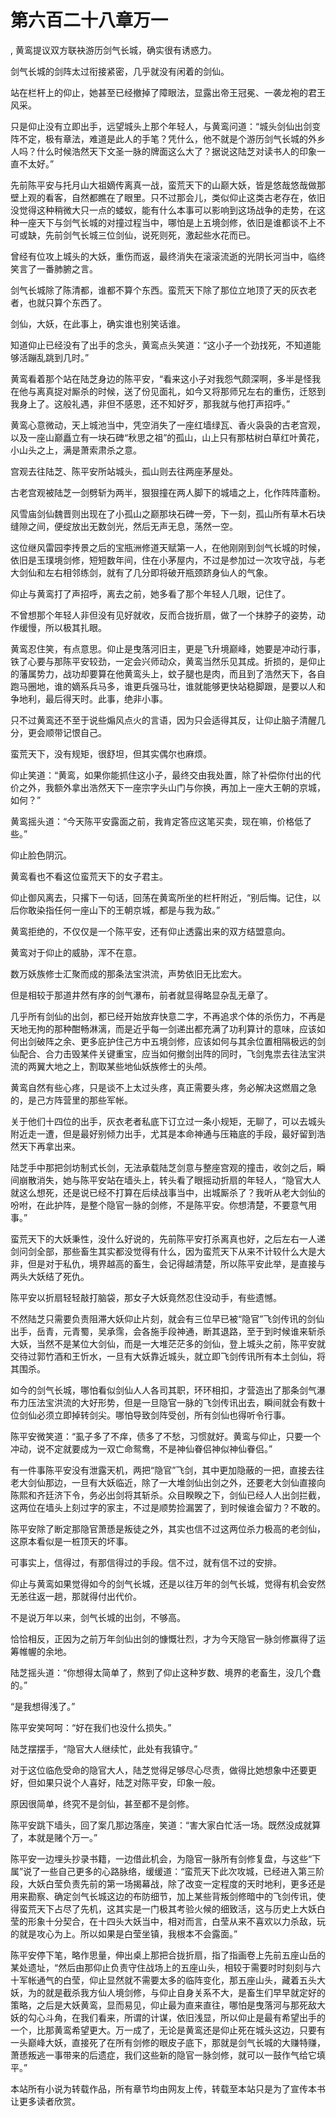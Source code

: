 # 第六百二十八章万一
,  黄鸾提议双方联袂游历剑气长城，确实很有诱惑力。
   剑气长城的剑阵太过衔接紧密，几乎就没有闲着的剑仙。
   站在栏杆上的仰止，她甚至已经撤掉了障眼法，显露出帝王冠冕、一袭龙袍的君王风采。
   只是仰止没有立即出手，远望城头上那个年轻人，与黄鸾问道：“城头剑仙出剑变阵不定，极有章法，难道是此人的手笔？凭什么，他不就是个游历剑气长城的外乡人吗？什么时候浩然天下文圣一脉的牌面这么大了？据说这陆芝对读书人的印象一直不太好。”
   先前陈平安与托月山大祖嫡传离真一战，蛮荒天下的山巅大妖，皆是悠哉悠哉做那壁上观的看客，自然都瞧在了眼里。只不过那会儿，类似仰止这类古老存在，依旧没觉得这种稍微大只一点的蝼蚁，能有什么本事可以影响到这场战争的走势，在这种一座天下与剑气长城的对撞过程当中，哪怕是上五境剑修，依旧是谁都谈不上不可或缺，先前剑气长城三位剑仙，说死则死，激起些水花而已。
   曾经有位攻上城头的大妖，重伤而返，最终消失在滚滚流逝的光阴长河当中，临终笑言了一番肺腑之言。
   剑气长城除了陈清都，谁都不算个东西。蛮荒天下除了那位立地顶了天的灰衣老者，也就只算个东西了。
   剑仙，大妖，在此事上，确实谁也别笑话谁。
   知道仰止已经没有了出手的念头，黄鸾点头笑道：“这小子一个劲找死，不知道能够活蹦乱跳到几时。”
   黄鸾看着那个站在陆芝身边的陈平安，“看来这小子对我怨气颇深啊，多半是怪我在他与离真捉对厮杀的时候，送了份见面礼，如今又将那师兄左右的重伤，迁怒到我身上了。这般礼遇，非但不感恩，还不知好歹，那我就与他打声招呼。”
   黄鸾心意微动，天上城池当中，凭空消失了一座红墙绿瓦、香火袅袅的古老宫观，以及一座山巅矗立有一块石碑“秋思之祖”的孤山，山上只有那枯树白草红叶黄花，小山头之上，满是萧索肃杀之意。
   宫观去往陆芝、陈平安所站城头，孤山则去往两座茅屋处。
   古老宫观被陆芝一剑劈斩为两半，狠狠撞在两人脚下的城墙之上，化作阵阵齑粉。
   风雪庙剑仙魏晋则出现在了小孤山之巅那块石碑一旁，下一刻，孤山所有草木石块缝隙之间，便绽放出无数剑光，然后无声无息，荡然一空。
   这位继风雷园李抟景之后的宝瓶洲修道天赋第一人，在他刚刚到剑气长城的时候，依旧是玉璞境剑修，短短数年间，住在小茅屋内，不过是参加过一次攻守战，与老大剑仙和左右相邻练剑，就有了几分即将破开瓶颈跻身仙人的气象。
   仰止与黄鸾打了声招呼，离去之前，她多看了那个年轻人几眼，记住了。
   不曾想那个年轻人非但没有见好就收，反而合拢折扇，做了一个抹脖子的姿势，动作缓慢，所以极其扎眼。
   黄鸾忍住笑，有点意思。仰止是曳落河旧主，更是飞升境巅峰，她要是冲动行事，铁了心要与那陈平安较劲，一定会兴师动众，黄鸾当然乐见其成。折损的，是仰止的藩属势力，战功却要算在他黄鸾头上，蚊子腿也是肉，而且到了浩然天下，各自跑马圈地，谁的嫡系兵马多，谁更兵强马壮，谁就能够更快站稳脚跟，是要以人和争地利，最后得天时。此事，绝非小事。
   只不过黄鸾还不至于说些煽风点火的言语，因为只会适得其反，让仰止脑子清醒几分，更会顺带记恨自己。
   蛮荒天下，没有规矩，很舒坦，但其实偶尔也麻烦。
   仰止笑道：“黄鸾，如果你能抓住这小子，最终交由我处置，除了补偿你付出的代价之外，我额外拿出浩然天下一座宗字头山门与你换，再加上一座大王朝的京城，如何？”
   黄鸾摇头道：“今天陈平安露面之前，我肯定答应这笔买卖，现在嘛，价格低了些。”
   仰止脸色阴沉。
   黄鸾看也不看这位蛮荒天下的女子君主。
   仰止御风离去，只撂下一句话，回荡在黄鸾所坐的栏杆附近，“别后悔。记住，以后你敢染指任何一座山下的王朝京城，都是与我为敌。”
   黄鸾拒绝的，不仅仅是一个陈平安，还有仰止透露出来的双方结盟意向。
   黄鸾对于仰止的威胁，浑不在意。
   数万妖族修士汇聚而成的那条法宝洪流，声势依旧无比宏大。
   但是相较于那道井然有序的剑气瀑布，前者就显得略显杂乱无章了。
   几乎所有剑仙的出剑，都已经开始放弃快意二字，不再追求个体的杀伤力，不再是天地无拘的那种酣畅淋漓，而是近乎每一剑递出都充满了功利算计的意味，应该如何出剑破阵之余、更多庇护住己方中五境剑修，应该如何与其余位置相隔极远的剑仙配合、合力击毁某件关键重宝，应当如何撤剑出阵的同时，飞剑鬼祟去往法宝洪流的两翼大地之上，割取某些地仙妖族修士的头颅。
   黄鸾自然有些心疼，只是谈不上太过头疼，真正需要头疼，务必解决这燃眉之急的，是己方阵营里的那些军帐。
   关于他们十四位的出手，灰衣老者私底下订立过一条小规矩，无聊了，可以去城头附近走一遭，但是最好别倾力出手，尤其是本命神通与压箱底的手段，最好留到浩然天下再拿出来。
   陆芝手中那把剑坊制式长剑，无法承载陆芝剑意与整座宫观的撞击，收剑之后，瞬间崩散消失，她与陈平安站在墙头上，转头看了眼摇动折扇的年轻人，“隐官大人就这么想死，还是说已经不打算在后续战事当中，出城厮杀了？我听从老大剑仙的吩咐，在此护阵，是整个隐官一脉的剑修，不是陈平安。你想清楚，不要意气用事。”
   蛮荒天下的大妖秉性，没什么好说的，先前陈平安打杀离真也好，之后左右一人递剑问剑全部，那些畜生其实都没觉得有什么，因为蛮荒天下从来不计较什么大是大非，但是对于私仇，境界越高的畜生，会记得越清楚，所以陈平安此举，是直接与两头大妖结了死仇。
   陈平安以折扇轻轻敲打脑袋，那女子大妖竟然忍住没动手，有些遗憾。
   不然陆芝只需要负责阻滞大妖仰止片刻，就会有三位早已被“隐官”飞剑传讯的剑仙出手，岳青，元青蜀，吴承霈，会各施手段神通，断其退路，至于到时候谁来斩杀大妖，当然不是某位大剑仙，而是一大堆茫茫多的剑仙，登上城头之前，陈平安就交待过郭竹酒和王忻水，一旦有大妖靠近城头，就立即飞剑传讯所有本土剑仙，将其围杀。
   如今的剑气长城，哪怕看似剑仙人人各司其职，环环相扣，才营造出了那条剑气瀑布力压法宝洪流的大好形势，但是一旦隐官一脉的飞剑传讯出去，瞬间就会有数十位剑仙必须立即掉转剑尖。哪怕导致剑阵受创，所有剑仙也得听令行事。
   陈平安微笑道：“虱子多了不痒，债多了不愁，习惯就好。黄鸾与仰止，只要一个冲动，说不定就要成为一双亡命鸳鸯，不是神仙眷侣神似神仙眷侣。”
   有一件事陈平安没有泄露天机，两把“隐官”飞剑，其中更加隐蔽的一把，直接去往老大剑仙那边，一旦有大妖临近，除了一大堆剑仙出剑之外，还要老大剑仙直接向陈熙和齐廷济下令，务必出剑将其斩杀。众目睽睽之下，剑仙已经人人出剑拦截，这两位在墙头上刻过字的家主，不过是顺势捡漏罢了，到时候谁会留力？不敢的。
   陈平安除了断定那隐官萧愻是叛徒之外，其实也信不过这两位杀力极高的老剑仙，这原本看似是一桩顶天的坏事。
   可事实上，信得过，有那信得过的手段。信不过，就有信不过的安排。
   仰止与黄鸾如果觉得如今的剑气长城，还是以往万年的剑气长城，觉得有机会安然无恙往返一趟，那就得付出代价。
   不是说万年以来，剑气长城的出剑，不够高。
   恰恰相反，正因为之前万年剑仙出剑的慷慨壮烈，才为今天隐官一脉剑修赢得了运筹帷幄的余地。
   陆芝摇头道：“你想得太简单了，熬到了仰止这种岁数、境界的老畜生，没几个蠢的。”
   “是我想得浅了。”
   陈平安笑呵呵：“好在我们也没什么损失。”
   陆芝摆摆手，“隐官大人继续忙，此处有我镇守。”
   对于这位临危受命的隐官大人，陆芝觉得足够尽心尽责，做得比她想象中还要更好，但如果只说个人喜好，陆芝对陈平安，印象一般。
   原因很简单，终究不是剑仙，甚至都不是剑修。
   陈平安跳下墙头，回了案几那边落座，笑道：“害大家白忙活一场。既然没成就算了，本就是赌个万一。”
   陈平安一边埋头抄录书籍，一边借此机会，为隐官一脉所有剑修复盘，与这些“下属”说了一些自己更多的心路脉络，缓缓道：“蛮荒天下此次攻城，已经进入第三阶段，大妖白莹负责先前的第一场揭幕战，除了改变一定程度的天时地利，更多还是用来勘察、确定剑气长城这边的布防细节，加上某些背叛剑修暗中的飞剑传讯，使得蛮荒天下占尽了先机，这其实是一门极其考验火候的细致活，这与历史上大妖白莹的形象十分契合，在十四头大妖当中，相对而言，白莹从来不喜欢以力杀敌，玩的就是攻心为上。所以如果是白莹坐镇，我根本不会露面。”
   陈平安停下笔，略作思量，伸出桌上那把合拢折扇，指了指画卷上先前五座山岳的某处遗址，“然后由那仰止负责守住战场上的五座山头，相较于需要时时刻刻与六十军帐通气的白莹，仰止显然就不需要太多的临阵变化，那五座山头，藏着五头大妖，为的就是截杀我方仙人境剑修，与仰止自身关系不大，是畜生们早早就定好的策略，之后是大妖黄鸾，显而易见，仰止最为直来直往，哪怕是曳落河与那死敌大妖的勾心斗角，在我们看来，所谓的计谋，依旧浅显，所以仰止是最有希望出手的一个，比那黄鸾希望更大。万一成了，无论是黄鸾还是仰止死在城头这边，只要有一头巅峰大妖，直接死了在所有剑修的眼皮子底下，那就是剑气长城的大赚特赚，萧愻叛逃一事带来的后遗症，我们这些新的隐官一脉剑修，就可以一鼓作气给它填平。”
  本站所有小说为转载作品，所有章节均由网友上传，转载至本站只是为了宣传本书让更多读者欣赏。